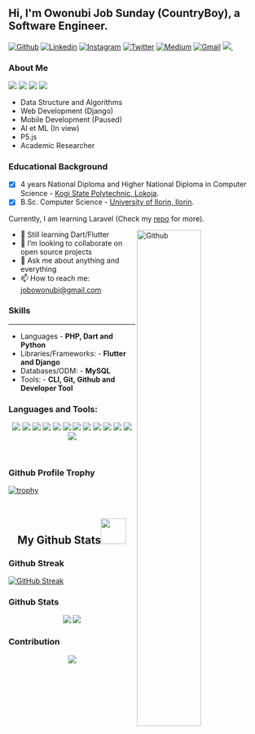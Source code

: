 ## Hi, I'm Owonubi Job Sunday (CountryBoy), a Software Engineer.

[![Github](https://img.shields.io/badge/-Github-000?style=flat&logo=Github&logoColor=white)](https://github.com/jobic10)
[![Linkedin](https://img.shields.io/badge/-LinkedIn-blue?style=flat&logo=Linkedin&logoColor=white)](https://www.linkedin.com/in/jobic10/)
[![Instagram](https://img.shields.io/badge/-Instagram-c13584?style=flat&labelColor=c13584&logo=instagram&logoColor=white)](https://www.instagram.com/jobic10/)
[![Twitter](https://img.shields.io/badge/-Twitter-1ca0f1?style=flat-square&labelColor=1ca0f1&logo=twitter&logoColor=white&link=https://twitter.com/jobic10)](https://twitter.com/jobic10)
[![Medium](https://img.shields.io/badge/-Medium-03a57a?style=flat-square&labelColor=000000&logo=Medium&link=https://medium.com/@jobowonubi/)](https://medium.com/@jobowonubi)
[![Gmail](https://img.shields.io/badge/-Gmail-c14438?style=flat&logo=Gmail&logoColor=white)](mailto:jobowonubi@gmail.com)
<a href="https://wa.me/2348100134741?text=Hi Job">
  <img src="https://img.shields.io/badge/WHATSAPP-%2325D366.svg?&style=flat-square&logo=whatsapp&logoColor=white" />
</a>
&nbsp;

### About Me
<p>
 <img src="https://badges.pufler.dev/repos/jobic10"/>
 <img src="https://badges.pufler.dev/commits/monthly/jobic10" />
<!--  <img src="https://badges.pufler.dev/commits/daily/jobic10" /> -->
 <img src="https://badges.pufler.dev/commits/yearly/jobic10" />
<img src="https://komarev.com/ghpvc/?username=jobic10&color=blueviolet" />
</p>

- Data Structure and Algorithms
- Web Development (Django)
- Mobile Development (Paused)
- AI et ML (In view)
- P5.js
- Academic Researcher

### Educational Background
- [x] 4 years National Diploma and Higher National Diploma in Computer Science - [Kogi State Polytechnic, Lokoja](https://www.kogistatepolytechnic.edu.ng/).
- [x] B.Sc. Computer Science - [University of Ilorin, Ilorin](https://www.unilorin.edu.ng/).

Currently, I am learning Laravel (Check my [repo](https://github.com/jobic10?tab=repositories) for more).

<img width="50%" align="right" alt="Github" src="https://raw.githubusercontent.com/onimur/.github/master/.resources/git-header.svg" />


<!-- - 🔭 I’m currently working on an E-Learning Project (With Django) -->
- 🌱 Still learning Dart/Flutter
- 👯 I’m looking to collaborate on open source projects
- 💬 Ask me about anything and everything
- 📫 How to reach me: jobowonubi@gmail.com

### Skills ###
----------------------------------------------------------------------------------------------------------------------------
- Languages - **PHP, Dart and Python**
- Libraries/Frameworks: - **Flutter and Django**
- Databases/ODM: - **MySQL**
- Tools: - **CLI, Git, Github and Developer Tool**

### Languages and Tools:
<p align="center">
 <img src="https://img.shields.io/badge/C-00599C?style=flat-square&logo=c&logoColor=white"/>
<img src="https://img.shields.io/badge/-java-E34A86?style=flat-square&logo=java"/>
<img src="https://img.shields.io/badge/-C++-00599C?style=flat-square&logo=c"/>
<img src="https://img.shields.io/badge/-HTML5-E34F26?style=flat-square&logo=html5&logoColor=white"/>
<img src="https://img.shields.io/badge/-Heroku-430098?style=flat-square&logo=heroku"/>
<img src="https://img.shields.io/badge/-Python-black?style=flat-square&logo=Python"/>
<img src="https://img.shields.io/badge/-Django-black?style=flat-square&logo=Django"/>
<img src="https://img.shields.io/badge/-Dart-black?style=flat-square&logo=Dart" />
<img src="https://img.shields.io/badge/-PHP-black?style=flat-square&logo=PHP" />
<img src="https://img.shields.io/badge/-Flutter-black?style=flat-square&logo=Flutter" />
<img src="https://img.shields.io/badge/-MySQL-black?style=flat-square&logo=mysql"/>
<img src="https://img.shields.io/badge/-Git-black?style=flat-square&logo=git"/>
<img src="https://img.shields.io/badge/-GitHub-black?style=flat-square&logo=github"/>
</p><br />

### Github Profile Trophy
[![trophy](https://github-profile-trophy.vercel.app/?username=jobic10&theme=radical)](https://github.com/jobic10)
 <br />
<br />

<h2 align="center">
  My Github Stats<img src="https://media.giphy.com/media/VgCDAzcKvsR6OM0uWg/giphy.gif" width="50">
</h2>

### Github Streak
[![GitHub Streak](https://github-readme-streak-stats.herokuapp.com/?user=jobic10)](https://github.com/jobic10)

### Github Stats
<p align = "center">
  <img  src = "https://github-readme-stats.vercel.app/api?username=jobic10&show_icons=true&theme=radical&line_height=27">
  <img src = "https://github-readme-stats.vercel.app/api/top-langs/?username=jobic10&hide=javascript,html,css,java,scss,vue,c++,blade,less&theme=radical">
</p>

### Contribution
<p align="center">
<img src = "https://activity-graph.herokuapp.com/graph?username=jobic10&theme=redical"  />
</p>



